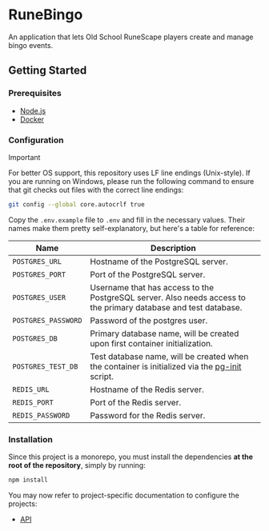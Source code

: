 # RuneBingo

An application that lets Old School RuneScape players create and manage bingo events.

## Getting Started

### Prerequisites

- [Node.js](https://nodejs.org/en/)
- [Docker](https://www.docker.com/)

### Configuration

> [!IMPORTANT]
> For better OS support, this repository uses LF line endings (Unix-style). If you are running on Windows, please run the following command to ensure that git checks out files with the correct line endings:
>
> ```bash
> git config --global core.autocrlf true
> ```

Copy the `.env.example` file to `.env` and fill in the necessary values. Their names make them pretty self-explanatory, but here's a table for reference:

| Name                | Description                                                                                                         |
| ------------------- | ------------------------------------------------------------------------------------------------------------------- |
| `POSTGRES_URL`      | Hostname of the PostgreSQL server.                                                                                  |
| `POSTGRES_PORT`     | Port of the PostgreSQL server.                                                                                      |
| `POSTGRES_USER`     | Username that has access to the PostgreSQL server. Also needs access to the primary database and test database.     |
| `POSTGRES_PASSWORD` | Password of the postgres user.                                                                                      |
| `POSTGRES_DB`       | Primary database name, will be created upon first container initialization.                                         |
| `POSTGRES_TEST_DB`  | Test database name, will be created when the container is initialized via the [pg-init](scripts/pg-init.sh) script. |
| `REDIS_URL`         | Hostname of the Redis server.                                                                                       |
| `REDIS_PORT`        | Port of the Redis server.                                                                                           |
| `REDIS_PASSWORD`    | Password for the Redis server.                                                                                      |

### Installation

Since this project is a monorepo, you must install the dependencies **at the root of the repository**, simply by running:

```bash
npm install
```

You may now refer to project-specific documentation to configure the projects:

- [API](/api/README.md)
